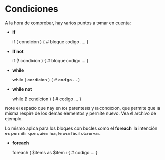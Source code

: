Condiciones
===

A la hora de comprobar, hay varios puntos a tomar en cuenta:  

 - **if**

    if ( condicion ) { 
        # bloque codigo ....
    } 
   
 - **If not**  

    if (! condicion ) {
         # bloque codigo ...
    }

 - **while** 

    while ( condicion ) {
        # codigo ...
    }

 - **while not** 

    while (! condicion ) {
        # codigo ...
    }

Note el espacio que hay en los paréntesis y la condición, que permite que la misma respire de los demás elementos y permite nuevo. Vea el archivo de ejemplo.

Lo mismo aplica para los bloques con bucles como el **foreach**, la intención es permitir que quien lea, le sea fácil observar.

 - **foreach**

    foreach ( $items  as  $item ) {
        # codigo ... 
    }
  
  